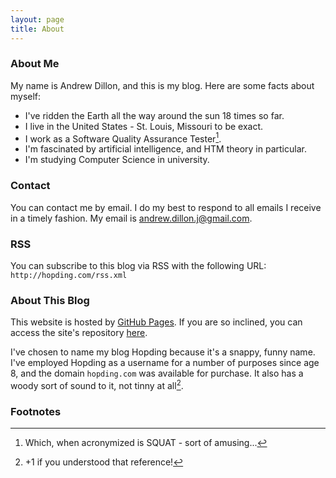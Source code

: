 ```yaml
---
layout: page
title: About
---
```

### About Me

My name is Andrew Dillon, and this is my blog. Here are some facts about myself:

* I've ridden the Earth all the way around the sun 18 times so far.
* I live in the United States - St. Louis, Missouri to be exact.
* I work as a Software Quality Assurance Tester[^0].
* I'm fascinated by artificial intelligence, and HTM theory in particular.
* I'm studying Computer Science in university.

### Contact

You can contact me by email. I do my best to respond to all emails I receive in a timely fashion.
My email is andrew.dillon.j@gmail.com.

### RSS

You can subscribe to this blog via RSS with the following URL:
`http://hopding.com/rss.xml`

### About This Blog

This website is hosted by [GitHub Pages](https://pages.github.com/). If you are so
inclined, you can access the site's repository [here](https://github.com/Hopding/Hopding.github.io).

I've chosen to name my blog Hopding because it's a snappy, funny name. I've employed Hopding as a
username for a number of purposes since age 8, and the domain `hopding.com` was available for purchase.
It also has a woody sort of sound to it, not tinny at all[^1].

### Footnotes
[^0]: Which, when acronymized is SQUAT - sort of amusing...
[^1]: +1 if you understood that reference!
